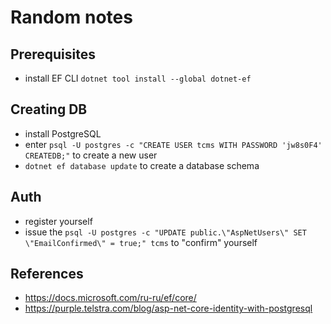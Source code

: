# Random notes

## Prerequisites

* install EF CLI `dotnet tool install --global dotnet-ef`

## Creating DB
* install PostgreSQL
* enter `psql -U postgres -c "CREATE USER tcms WITH PASSWORD 'jw8s0F4' CREATEDB;"` to create a new user
* `dotnet ef database update` to create a database schema

## Auth
* register yourself
* issue the `psql -U postgres -c "UPDATE public.\"AspNetUsers\" SET \"EmailConfirmed\" = true;" tcms` to "confirm" yourself

## References

* https://docs.microsoft.com/ru-ru/ef/core/
* https://purple.telstra.com/blog/asp-net-core-identity-with-postgresql
